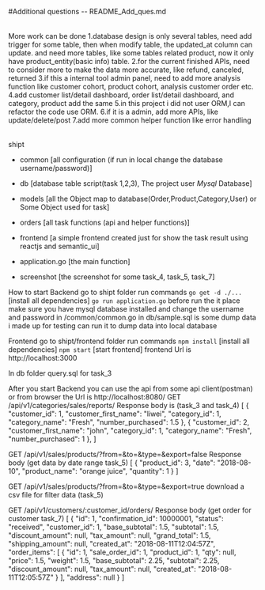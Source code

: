 #Additional questions 
 -- README_Add_ques.md
######
More work can be done
1.database design is only several tables, need add trigger for some table,
then when modify table, the updated_at column can update. and need more tables,
like some tables related product, now it only have product_entity(basic info) table.
2.for the current finished APIs, need to consider more to make the data more accurate,
like refund, canceled, returned
3.if this a internal tool admin panel, need to add more analysis function like
customer cohort, product cohort, analysis customer order  etc.
4.add customer list/detail dashboard, order list/detail dashboard, and category,
product add the same
5.in this project i did not user ORM,I can refactor the code use ORM.
6.if it is a admin, add more APIs, like update/delete/post
7.add more common helper function like error handling
######

shipt
 - common [all configuration (if run in local change the database username/password)]
 - db [database table script(task 1,2,3), The project user *Mysql* Database]
 - models [all the Object map to database(Order,Product,Category,User) or Some Object used for task]
 - orders [all task functions (api and helper functions)]
 - frontend [a simple frontend created just for show the task result using reactjs and semantic_ui]
 - application.go [the main function]

 - screenshot [the screenshot for some task_4, task_5, task_7]

How to start
  Backend
    go to shipt folder
     run commands
      `go get -d ./...`  [install all dependencies]
      `go run application.go`
      before run the it place make sure you have mysql database installed and
      change the username and password in /common/common.go
      in db/sample.sql is some dump data i made up for testing
      can run it to dump data into local database

  Frontend
    go to shipt/frontend folder
      run commands
        `npm install` [install all dependencies]
        `npm start` [start frontend]
    frontend Url is http://localhost:3000


In db folder query.sql for task_3

After you start Backend you can use the api from some api client(postman) or from browser
the Url is http://localhost:8080/
GET /api/v1/categories/sales/reports/
Response body is (task_3 and task_4)
[
  {
  "customer_id": 1,
  "customer_first_name": "liwei",
  "category_id": 1,
  "category_name": "Fresh",
  "number_purchased": 1.5
  },
  {
  "customer_id": 2,
  "customer_first_name": "john",
  "category_id": 1,
  "category_name": "Fresh",
  "number_purchased": 1
  },
]

GET /api/v1/sales/products/?from=&to=&type=&export=false
Response body (get data by date range task_5)
[
  {
  "product_id": 3,
  "date": "2018-08-10",
  "product_name": "orange juice",
  "quantity": 1
  }
]

GET /api/v1/sales/products/?from=&to=&type=&export=true
download a csv file for filter data (task_5)

GET /api/v1/customers/:customer_id/orders/
Response body (get order for customer task_7)
[
  {
  "id": 1,
  "confirmation_id": 10000001,
  "status": "received",
  "customer_id": 1,
  "base_subtotal": 1.5,
  "subtotal": 1.5,
  "discount_amount": null,
  "tax_amount": null,
  "grand_total": 1.5,
  "shipping_amount": null,
  "created_at": "2018-08-11T12:04:57Z",
  "order_items": [
    {
    "id": 1,
    "sale_order_id": 1,
    "product_id": 1,
    "qty": null,
    "price": 1.5,
    "weight": 1.5,
    "base_subtotal": 2.25,
    "subtotal": 2.25,
    "discount_amount": null,
    "tax_amount": null,
    "created_at": "2018-08-11T12:05:57Z"
    }
  ],
  "address": null
  }
]

